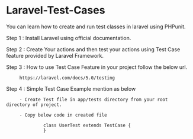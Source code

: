 # Laravel-Test-Cases
You can learn how to create and run test classes in laravel using PHPunit.

Step 1 : Install Laravel using official documentation.

Step 2 : Create Your actions and then test your actions using Test Case feature provided by Laravel Framework.

Step 3 : How to use Test Case Feature in your project follow the below url.
         
         https://laravel.com/docs/5.0/testing
         
Step 4 : Simple Test Case Example mention as below 

         - Create Test file in app/tests directory from your root directory of project.
         
         - Copy below code in created file
         
                  class UserTest extends TestCase {
                  }
         
